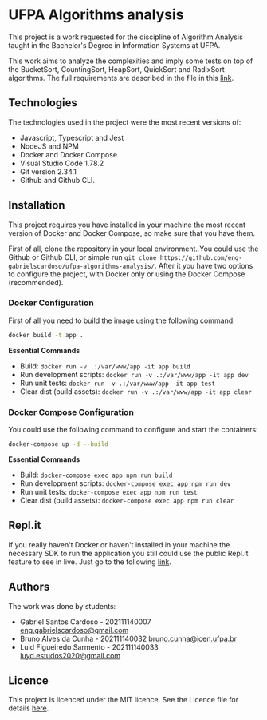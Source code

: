 # UFPA Algorithms analysis

This project is a work requested for the discipline of Algorithm Analysis taught in the Bachelor's Degree in Information Systems at UFPA.

This work aims to analyze the complexities and imply some tests on top of the BucketSort, CountingSort, HeapSort, QuickSort and RadixSort algorithms. The full requirements are described in the file in this [link](https://drive.google.com/file/d/102ynRz7TVMj_YeTqy21B9Yq9vdnNDpLU/view?usp=sharing).

## Technologies

The technologies used in the project were the most recent versions of:

- Javascript, Typescript and Jest
- NodeJS and NPM
- Docker and Docker Compose
- Visual Studio Code 1.78.2
- Git version 2.34.1
- Github and Github CLI.

## Installation

This project requires you have installed in your machine the most recent version of Docker and Docker Compose, so make sure that you have them.

First of all, clone the repository in your local environment. You could use the Github or Github CLI, or simple run `git clone https://github.com/eng-gabrielscardoso/ufpa-algorithms-analysis/`. After it you have two options to configure the project, with Docker only or using the Docker Compose (recommended).

### Docker Configuration

First of all you need to build the image using the following command:

```bash
docker build -t app .
```

**Essential Commands**

- Build: `docker run -v .:/var/www/app -it app build`
- Run development scripts: `docker run -v .:/var/www/app -it app dev`
- Run unit tests: `docker run -v .:/var/www/app -it app test`
- Clear dist (build assets): `docker run -v .:/var/www/app -it app clear`

### Docker Compose Configuration

You could use the following command to configure and start the containers:

```bash
docker-compose up -d --build
```

**Essential Commands**

- Build: `docker-compose exec app npm run build`
- Run development scripts: `docker-compose exec app npm run dev`
- Run unit tests: `docker-compose exec app npm run test`
- Clear dist (build assets): `docker-compose exec app npm run clear`

## Repl.it

If you really haven't Docker or haven't installed in your machine the necessary SDK to run the application you still could use the public Repl.it feature to see in live. Just go to the following [link](https://replit.com/@enggscardso/ufpa-algorithm-analysis#package.json).

## Authors

The work was done by students:

- Gabriel Santos Cardoso - 202111140007 <eng.gabrielscardoso@gmail.com>
- Bruno Alves da Cunha - 202111140032 <bruno.cunha@icen.ufpa.br>
- Luid Figueiredo Sarmento - 202111140033 <luyd.estudos2020@gmail.com>

## Licence

This project is licenced under the MIT licence. See the Licence file for details [here](LICENSE.md).

